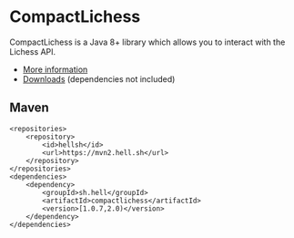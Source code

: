 # CompactLichess

CompactLichess is a Java 8+ library which allows you to interact with the Lichess API.

- [More information](https://compactchess.cc/lichess)
- [Downloads](https://github.com/hell-sh/CompactLichess/releases) (dependencies not included)

## Maven

    <repositories>
        <repository>
            <id>hellsh</id>
            <url>https://mvn2.hell.sh</url>
        </repository>
    </repositories>
    <dependencies>
        <dependency>
            <groupId>sh.hell</groupId>
            <artifactId>compactlichess</artifactId>
            <version>[1.0.7,2.0)</version>
        </dependency>
    </dependencies>
